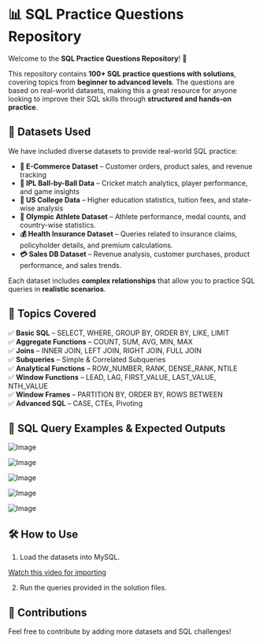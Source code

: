 # 📊 SQL Practice Questions Repository  

Welcome to the **SQL Practice Questions Repository**! 🚀  

This repository contains **100+ SQL practice questions with solutions**, covering topics from **beginner to advanced levels**. The questions are based on real-world datasets, making this a great resource for anyone looking to improve their SQL skills through **structured and hands-on practice**.  

## 📌 Datasets Used  

We have included diverse datasets to provide real-world SQL practice:  

- **🛒 E-Commerce Dataset** – Customer orders, product sales, and revenue tracking  
- **🏏 IPL Ball-by-Ball Data** – Cricket match analytics, player performance, and game insights  
- **🏫 US College Data** – Higher education statistics, tuition fees, and state-wise analysis  
- **🏅 Olympic Athlete Dataset** – Athlete performance, medal counts, and country-wise statistics.  
- **💰 Health Insurance Dataset** – Queries related to insurance claims, policyholder details, and premium calculations.  
- **💳 Sales DB Dataset** – Revenue analysis, customer purchases, product performance, and sales trends.  

Each dataset includes **complex relationships** that allow you to practice SQL queries in **realistic scenarios**.  

## 🚀 Topics Covered  

✅ **Basic SQL** – SELECT, WHERE, GROUP BY, ORDER BY, LIKE, LIMIT  
✅ **Aggregate Functions** – COUNT, SUM, AVG, MIN, MAX  
✅ **Joins** – INNER JOIN, LEFT JOIN, RIGHT JOIN, FULL JOIN  
✅ **Subqueries** – Simple & Correlated Subqueries  
✅ **Analytical Functions** – ROW_NUMBER, RANK, DENSE_RANK, NTILE  
✅ **Window Functions** – LEAD, LAG, FIRST_VALUE, LAST_VALUE, NTH_VALUE  
✅ **Window Frames** – PARTITION BY, ORDER BY, ROWS BETWEEN  
✅ **Advanced SQL** – CASE, CTEs, Pivoting  


## 📝 SQL Query Examples & Expected Outputs

![Image](https://github.com/user-attachments/assets/abc8dc82-bc03-4296-9142-7556a43944a4)

![Image](https://github.com/user-attachments/assets/cc2d8b1c-43e0-41b1-8b7c-7f4df41b3b08)

![Image](https://github.com/user-attachments/assets/67694a07-ce33-46de-bbcd-71a7a9dfd85f)

![Image](https://github.com/user-attachments/assets/6d4843d9-9a1e-4d93-ac3d-6c2bf55a3742)

![Image](https://github.com/user-attachments/assets/41a97325-a0f7-48a6-a3dd-1b6350ce9da2)



## 🛠 How to Use  
1. Load the datasets into MySQL.

[Watch this video for importing](https://www.youtube.com/watch?v=UQUCqyMmnL4)

2. Run the queries provided in the solution files.  

## 📢 Contributions  
Feel free to contribute by adding more datasets and SQL challenges!



